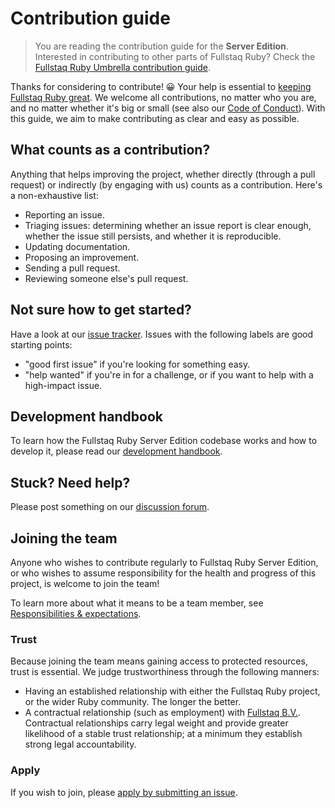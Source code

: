 # Contribution guide

> You are reading the contribution guide for the **Server Edition**. Interested in contributing to other parts of Fullstaq Ruby? Check the [Fullstaq Ruby Umbrella contribution guide](https://github.com/fullstaq-labs/fullstaq-ruby-umbrella/blob/main/CONTRIBUTING.md).

Thanks for considering to contribute! 😀 Your help is essential to [keeping Fullstaq Ruby great](https://www.joyfulbikeshedding.com/blog/2020-05-15-why-fullstaq-ruby.html). We welcome all contributions, no matter who you are, and no matter whether it's big or small (see also our [Code of Conduct](CODE_OF_CONDUCT.md)). With this guide, we aim to make contributing as clear and easy as possible.

## What counts as a contribution?

Anything that helps improving the project, whether directly (through a pull request) or indirectly (by engaging with us) counts as a contribution. Here's a non-exhaustive list:

 * Reporting an issue.
 * Triaging issues: determining whether an issue report is clear enough, whether the issue still persists, and whether it is reproducible.
 * Updating documentation.
 * Proposing an improvement.
 * Sending a pull request.
 * Reviewing someone else's pull request.

## Not sure how to get started?

Have a look at our [issue tracker](https://github.com/fullstaq-labs/fullstaq-ruby-server-edition/issues). Issues with the following labels are good starting points:

 * "good first issue" if you're looking for something easy.
 * "help wanted" if you're in for a challenge, or if you want to help with a high-impact issue.

## Development handbook

To learn how the Fullstaq Ruby Server Edition codebase works and how to develop it, please read our [development handbook](dev-handbook/README.md).

## Stuck? Need help?

Please post something on our [discussion forum](https://github.com/fullstaq-labs/fullstaq-ruby-server-edition/discussions).

## Joining the team

Anyone who wishes to contribute regularly to Fullstaq Ruby Server Edition, or who wishes to assume responsibility for the health and progress of this project, is welcome to join the team!

To learn more about what it means to be a team member, see [Responsibilities & expectations](dev-handbook/responsibilities-expectations.md).

### Trust

Because joining the team means gaining access to protected resources, trust is essential. We judge trustworthiness through the following manners:

 * Having an established relationship with either the Fullstaq Ruby project, or the wider Ruby community. The longer the better.
 * A contractual relationship (such as employment) with [Fullstaq B.V.](https://fullstaq.com/). Contractual relationships carry legal weight and provide greater likelihood of a stable trust relationship; at a minimum they establish strong legal accountability.

### Apply

If you wish to join, please [apply by submitting an issue](https://github.com/fullstaq-labs/fullstaq-ruby-server-edition/issues/new?template=apply_join_team.md).
